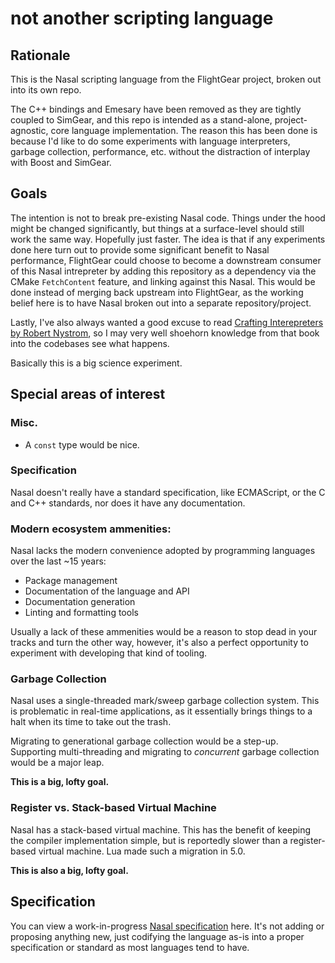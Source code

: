 # not another scripting language


## Rationale

This is the Nasal scripting language from the FlightGear project, broken out into its own repo. 

The C++ bindings and Emesary have been removed as they are tightly coupled to SimGear, and this repo is intended as a stand-alone, project-agnostic, core language implementation. 
The reason this has been done is because I'd like to do some experiments with language interpreters, garbage collection, performance, etc. without the distraction of interplay with Boost and SimGear. 

## Goals

The intention is not to break pre-existing Nasal code. Things under the hood might be changed significantly, but things at a surface-level should still work the same way. Hopefully just faster. 
The idea is that if any experiments done here turn out to provide some significant benefit to Nasal performance, FlightGear could choose to become a downstream consumer of this Nasal intrepreter by adding
this repository as a dependency via the CMake `FetchContent` feature, and linking against this Nasal. This would be done instead of merging back upstream into FlightGear, as the working belief here is to have Nasal
broken out into a separate repository/project.


Lastly, I've also always wanted a good excuse to read [Crafting Interepreters by Robert Nystrom](https://craftinginterpreters.com/), so I may very well shoehorn knowledge from that book into the codebases see what happens.

Basically this is a big science experiment.

## Special areas of interest

### Misc.

- A `const` type would be nice.

### Specification

Nasal doesn't really have a standard specification, like ECMAScript, or the C and C++ standards, nor does it have any documentation. 

### Modern ecosystem ammenities:

Nasal lacks the modern convenience adopted by programming languages over the last ~15 years: 
  - Package management
  - Documentation of the language and API
  - Documentation generation
  - Linting and formatting tools
  
Usually a lack of these ammenities would be a reason to stop dead in your tracks and turn the other way, however, it's also a perfect opportunity to experiment with developing that kind of tooling.

### Garbage Collection

Nasal uses a single-threaded mark/sweep garbage collection system. This is problematic in real-time applications, as it essentially brings things to a halt when its time to take out the trash. 

Migrating to generational garbage collection would be a step-up. Supporting multi-threading and migrating to _concurrent_ garbage collection would be a major leap.

**This is a big, lofty goal.**

### Register vs. Stack-based Virtual Machine

Nasal has a stack-based virtual machine. This has the benefit of keeping the compiler implementation simple, but is reportedly slower than a register-based virtual machine. Lua made such a migration in 5.0.

**This is also a big, lofty goal.**

## Specification
You can view a work-in-progress [Nasal specification](docs/SPECIFICATION.md) here. It's not adding or proposing anything new, just codifying the language as-is into a proper specification or standard as most languages tend to have.
